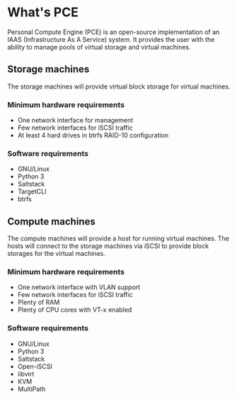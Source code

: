 # What's PCE
Personal Compute Engine (PCE) is an open-source implementation of an IAAS
(Infrastructure As A Service) system. It provides the user with the ability
to manage pools of virtual storage and virtual machines.

## Storage machines
The storage machines will provide virtual block storage for virtual machines.

### Minimum hardware requirements
 - One network interface for management
 - Few network interfaces for iSCSI traffic
 - At least 4 hard drives in btrfs RAID-10 configuration

### Software requirements
 - GNU/Linux
 - Python 3
 - Saltstack
 - TargetCLI
 - btrfs

## Compute machines
The compute machines will provide a host for running virtual machines. The
hosts will connect to the storage machines via iSCSI to provide block storages
for the virtual machines.

### Minimum hardware requirements
 - One network interface with VLAN support
 - Few network interfaces for iSCSI traffic
 - Plenty of RAM
 - Plenty of CPU cores with VT-x enabled

### Software requirements
 - GNU/Linux
 - Python 3
 - Saltstack
 - Open-iSCSI
 - libvirt
 - KVM
 - MultiPath

